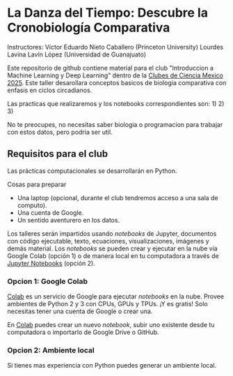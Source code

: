 # La Danza del Tiempo: Descubre la Cronobiología Comparativa

Instructores: 
Víctor Eduardo Nieto Caballero (Princeton University) 
Lourdes Lavina Lavín López (Universidad de Guanajuato)

Este repositorio de github contiene material para el club "Introduccion a Machine Learning y Deep Learning" dentro de la [Clubes de Ciencia Mexico 2025]([www.riiaa.org](https://clubesdeciencia.mx/clubes-2025/)).
Este taller desarollara conceptos basicos de biologia comparativa con enfasis en ciclos circadianos. 

Las practicas que realizaremos y los notebooks correspondientes son:
1)
2)
3)

No te preocupes, no necesitas saber biologia o programacion para trabajar con estos datos, pero podria ser util. 

## Requisitos para el club

Las prácticas computacionales se desarrollarán en Python.

Cosas para preparar
* Una laptop (opcional, durante el club tendremos acceso a una sala de computo).
* Una cuenta de Google.
* Un sentido aventurero en los datos.

Los talleres serán impartidos usando *notebooks* de Jupyter, documentos con código ejecutable, texto, ecuaciones, visualizaciones, imágenes y demás material. Los *notebooks* se pueden crear y ejecutar en la nube vía Google Colab (opción 1) o de manera local en tu computadora a través de [Jupyter Notebooks](https://jupyter.org/) (opción 2).

### Opcion 1: Google Colab
[Colab](https://colab.research.google.com) es un servicio de Google para ejecutar *notebooks* en la nube. Provee ambientes de Python 2 y 3 con CPUs, GPUs y TPUs. ¡Y es gratis! Solo necesitas tener una cuenta de Google o crear una.

En [Colab](https://colab.research.google.com) puedes crear un nuevo *notebook*, subir uno existente desde tu computadora o importarlo de Google Drive o GitHub.

### Opcion 2: Ambiente local
Si tienes mas experiencia con Python puedes generar un ambiente local.



